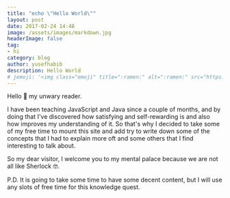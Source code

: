 ```yaml
---
title: "echo \"Hello World\""
layout: post
date: 2017-02-24 14:48
image: /assets/images/markdown.jpg
headerImage: false
tag:
- hi
category: blog
author: yusefhabib
description: Hello World
# jemoji: '<img class="emoji" title=":ramen:" alt=":ramen:" src="https://assets.github.com/images/icons/emoji/unicode/1f35c.png" height="20" width="20" align="absmiddle">'
---
```


Hello 👋 my unwary reader.

I have been teaching JavaScript and Java since a couple of months, and by doing that I've discovered how satisfying and self-rewarding is and also how improves my understanding of it. So that's why I decided to take some of my free time to mount this site and add try to write down some of the concepts that I had to explain more oft and some others that I find interesting to talk about.

So my dear visitor, I welcome you to my mental palace because we are not all like Sherlock 🤓.

P.D. It is going to take some time to have some decent content, but I will use any slots of free time for this knowledge quest.

